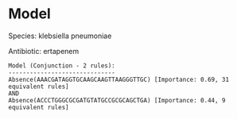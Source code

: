 
# Model

Species: klebsiella pneumoniae

Antibiotic: ertapenem

```
Model (Conjunction - 2 rules):
------------------------------
Absence(AAACGATAGGTGCAAGCAAGTTAAGGGTTGC) [Importance: 0.69, 31 equivalent rules]
AND
Absence(ACCCTGGGCGCGATGTATGCCGCGCAGCTGA) [Importance: 0.44, 9 equivalent rules]

```

